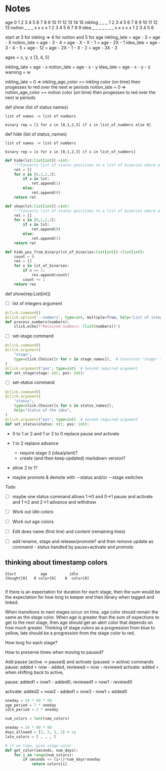 # Notes


age      0   1   2   3   4   5   6   7   8   9   10  11  12  13  14  15
inkling  _   _   _   1   2   3   4   5   6   7   8   9   10  11  12  13
notion   _   _   _   x   x   x   x   1   2   3   4   5   6   7   8   9
idea     _   _   _   _   _   _   _   x   x   x   x   x   1   2   3   4   5   6

start at 3 for inkling => 4 for notion and 5 for age
inkling_late = age - 3 = age - X
notion_late = age - 3 - 4 = age - X - X - 1 = age - 2X - 1 
idea_late = age - 3 - 4 - 5 = age - 12 = age - 2X - 1 - X - 2 = age - 3X - 3 

ages = x, y, z (3, 4, 5)

inkling_late = age - x 
notion_late = age - x - y
idea_late = age - x - y - z
warning = w 

inkling_late = 0 => inkling_age_color == inkling color (on time) then progesses to red over the next w periods
notion_late = 0 => notion_age_color == notion color (on time) then progesses to red over the next w periods




def show (list of status names)

    list of names -> list of numbers 

    binary rep = [1 for x in [0,1,2,3] if x in list_of_numbers else 0]

def hide (list of status_names)

    list of names -> list of numbers 

    binary rep = [x for x in [0,1,2,3] if x in list_of_numbers]
    
```python
def hide(lst:list[int])->int:
    """Converts list of status positions to a list of binaries where a 1's mean hide and 0's show."""
    ret = []
    for x in [0,1,2,3]:
        if x in lst:
            ret.append(1)
        else:
            ret.append(0)
    return ret

def show(lst:list[int])->int:
    """Converts list of status positions to a list of binaries where a 1's mean hide and 0's show."""
    ret = []
    for x in [0,1,2,3]:
        if x in lst:
            ret.append(0)
        else:
            ret.append(1)
    return ret

def hide_pos_from_binary(lst_of_binaries:list[int])->list[int]:
    count = 0
    res = []
    for x in lst_of_binaries:
        if x == 1:
            res.append(count)
        count += 1
    return res


```
def show(rep:List[int])


- [ ] list of integers argument
```python
@click.command()
@click.option('--numbers', type=int, multiple=True, help="List of integers")
def process_numbers(numbers):
    click.echo(f"Received numbers: {list(numbers)}")
```

- [ ] set-stage command
```python
@click.command()
@click.argument(
    "stage",
    type=click.Choice([r for r in stage_names]),  # Constrain "stage" to valid choices
)
@click.argument("pos", type=int)  # Second required argument
def set_stage(stage: str, pos: int):
```

- [ ] set-status command
```python
@click.command()
@click.argument(
    "status",
    type=click.Choice([s for s in status_names]),
    help="Status of the idea",
)
@click.argument("pos", type=int)  # Second required argument
def set_status(status: str, pos: int):
```

- 0 to 1 or 2 and 1 or 2 to 0 replace pause and activate
- 1 to 2 replace advance
  - require stage 3 (idea/plant)?
  - create (and then keep updated) markdown version?
- allow 2 to 1?

- maybe promote & demote with --status and/or --stage switches






Todo

- [ ] maybe one status command allows 1->0 and 0->1 pause and activate and 1->2 and 2->1 advance and withdraw

- [ ] Work out idle colors
- [ ] Work out age colors

- [ ] Edit does name (first line) and content (remaining lines)
- [ ] add rename, stage and release/promote? and then remove update as command - status handled by pause+activate and promote


## thinking about timestamp colors 

```
Start           age          idle  
thought[0]   0 color[0]    0  color[0]
             
```
If there is an expectation for duration for each stage, then the sum would be the expectation for how long to keeper and then library when tagged and linked.

When transitions to next stages occur on time, age color should remain the same as the stage color. When age is greater than the sum of expections to get to the next stage, then age should get an alert color that depends on how much greater. Thinking of stage colors as a progression from blue to yellow, late should be a progression from the stage color to red.

How long for each stage?


How to preserve times when moving to paused?

Add pause (active -> paused) and activate (paused -> active) commands
pause: added = now - added, reviewed = now - reviewed
activate: added = when shifting back to active, 

pause:      added1 = now1 - added0; reviewed1 = now1 - reviewd0

activate:   added2 = now2 - added1 = now2 - now1 + added0



```python
oneday = 24 * 60 * 60
age_period = 7 * oneday
idle_period = 2 * oneday

num_colors = len(time_colors) 

oneday = 24 * 60 * 60
days_allowed = [2, 3, 3, 2] # eg
late_colors = [ , , , ]

# if on time, give stage color 
def get_color(seconds, num_days):
    for i in range(num_colors):
        if seconds <= (i+1)*num_days*oneday
            return colors[i]


    



```

